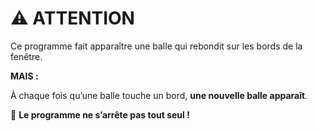# ⚠️ ATTENTION

Ce programme fait apparaître une balle qui rebondit sur les bords de la fenêtre.

**MAIS :**

À chaque fois qu’une balle touche un bord, **une nouvelle balle apparaît**.

🚫 **Le programme ne s’arrête pas tout seul !**
